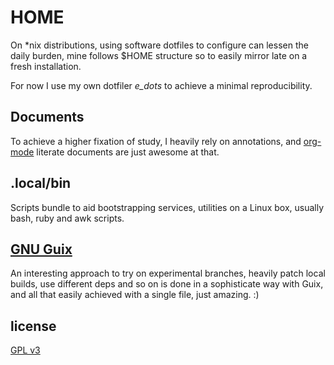 # HOME
  On *nix distributions, using software dotfiles to configure can lessen the daily
  burden, mine follows $HOME structure so to easily mirror late on a fresh
  installation.
  
  For now I use my own dotfiler *e_dots* to achieve a minimal reproducibility.
     
## Documents
  To achieve a higher fixation of study, I heavily rely on annotations, and [org-mode](https://www.orgmode.org/features.html)  literate documents are just awesome at that.

## .local/bin 
  Scripts bundle to aid bootstrapping services, utilities on a Linux box, 
  usually bash, ruby and awk scripts.

## [GNU Guix](https://gnu.guix.org/)
  An interesting approach to try on experimental branches, heavily patch local builds, use different deps and so on is done in a sophisticate way with Guix, and all that easily achieved with a single file, just amazing. :)

## license
  [GPL v3](https://www.gnu.org/licenses/gpl-3.0.en.html)

